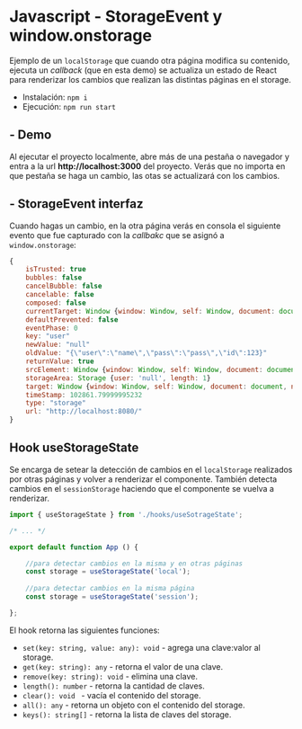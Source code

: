 # Javascript - StorageEvent y window.onstorage

Ejemplo de un `localStorage` que cuando otra página modifica su contenido, ejecuta un *callback* (que en esta demo) se actualiza un estado de React para renderizar los cambios que realizan las distintas páginas en el storage.

- Instalación: `npm i`
- Ejecución: `npm run start`

## - Demo

Al ejecutar el proyecto localmente, abre más de una pestaña o navegador y entra a la url **http://localhost:3000** del proyecto. Verás que no importa en que pestaña se haga un cambio, las otas se actualizará con los cambios.

## - StorageEvent interfaz
Cuando hagas un cambio, en la otra página verás en consola el siguiente evento que fue capturado con la *callbakc* que se asignó a `window.onstorage`:
```js
{
    isTrusted: true
    bubbles: false
    cancelBubble: false
    cancelable: false
    composed: false
    currentTarget: Window {window: Window, self: Window, document: document, name: '', location: Location, …}
    defaultPrevented: false
    eventPhase: 0
    key: "user"
    newValue: "null"
    oldValue: "{\"user\":\"name\",\"pass\":\"pass\",\"id\":123}"
    returnValue: true
    srcElement: Window {window: Window, self: Window, document: document, name: '', location: Location, …}
    storageArea: Storage {user: 'null', length: 1}
    target: Window {window: Window, self: Window, document: document, name: '', location: Location, …}
    timeStamp: 102861.79999995232
    type: "storage"
    url: "http://localhost:8080/"
}
```

## Hook useStorageState
Se encarga de setear la detección de cambios en el `localStorage` realizados por otras páginas y volver a renderizar el componente. También detecta cambios en el `sessionStorage` haciendo que el componente se vuelva a renderizar.

```js
import { useStorageState } from './hooks/useSotrageState';

/* ... */

export default function App () {

    //para detectar cambios en la misma y en otras páginas
    const storage = useStorageState('local');
    
    //para detectar cambios en la misma página
    const storage = useStorageState('session');

};
```

El hook retorna las siguientes funciones:
- `set(key: string, value: any): void` - agrega una clave:valor al storage.
- `get(key: string): any` - retorna el valor de una clave.
- `remove(key: string): void` - elimina una clave.
- `length(): number` - retorna la cantidad de claves.
- `clear(): void ` - vacía el contenido del storage.
- `all(): any` - retorna un objeto con el contenido del storage.
- `keys(): string[]` - retorna la lista de claves del storage.
